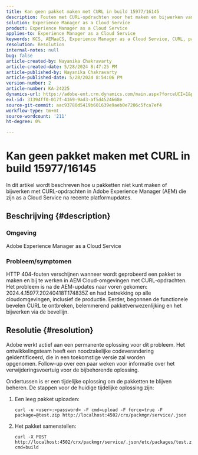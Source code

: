 ```yaml
---
title: Kan geen pakket maken met CURL in build 15977/16145
description: Fouten met CURL-opdrachten voor het maken en bijwerken van pakketten in AEM Cloud-omgevingen na updates.
solution: Experience Manager as a Cloud Service
product: Experience Manager as a Cloud Service
applies-to: Experience Manager as a Cloud Service
keywords: KCS, AEMaaCS, Experience Manager as a Cloud Service, CURL, pakket, fout
resolution: Resolution
internal-notes: null
bug: false
article-created-by: Nayanika Chakravarty
article-created-date: 5/28/2024 8:47:25 PM
article-published-by: Nayanika Chakravarty
article-published-date: 5/28/2024 8:54:06 PM
version-number: 2
article-number: KA-24225
dynamics-url: https://adobe-ent.crm.dynamics.com/main.aspx?forceUCI=1&pagetype=entityrecord&etn=knowledgearticle&id=38f2b678-331d-ef11-840a-000d3a372703
exl-id: 31394ff0-017f-4169-9ad3-af5d4524668e
source-git-commit: aac93780d5419b601639e9aeb0e7206c5fca7ef4
workflow-type: tm+mt
source-wordcount: '211'
ht-degree: 0%

---
```


# Kan geen pakket maken met CURL in build 15977/16145


In dit artikel wordt beschreven hoe u pakketten niet kunt maken of bijwerken met CURL-opdrachten in Adobe Experience Manager (AEM) die zijn as a Cloud Service na recente platformupdates.

## Beschrijving {#description}


### <b>Omgeving</b>

Adobe Experience Manager as a Cloud Service

### <b>Probleem/symptomen</b>

HTTP 404-fouten verschijnen wanneer wordt geprobeerd een pakket te maken en bij te werken in AEM Cloud-omgevingen met CURL-opdrachten. Het probleem is na de AEM-updates naar voren gekomen: 2024.4.15977.20240418T174835Z en had betrekking op alle cloudomgevingen, inclusief de productie. Eerder, begonnen de functionele bevelen CURL te ontbreken, belemmerend pakketverwezenlijking en het bijwerken via de bevellijn.


## Resolutie {#resolution}


Adobe werkt actief aan een permanente oplossing voor dit probleem. Het ontwikkelingsteam heeft een noodzakelijke codeverandering geïdentificeerd, die in een toekomstige versie zal worden opgenomen. Follow-up over een paar weken voor informatie over het verwijderingsvoertuig voor de bijbehorende oplossing.

Ondertussen is er een tijdelijke oplossing om de pakketten te blijven beheren. De stappen voor de huidige tijdelijke oplossing zijn:

1. Een leeg pakket uploaden:

   ```
   curl -u <user>:<password> -F cmd=upload -F force=true -F package=@test.zip http://localhost:4502/crx/packmgr/service/.json
   ```


2. Het pakket samenstellen:

   ```
   curl -X POST http://localhost:4502/crx/packmgr/service/.json/etc/packages/test.zip?cmd=build
   ```
